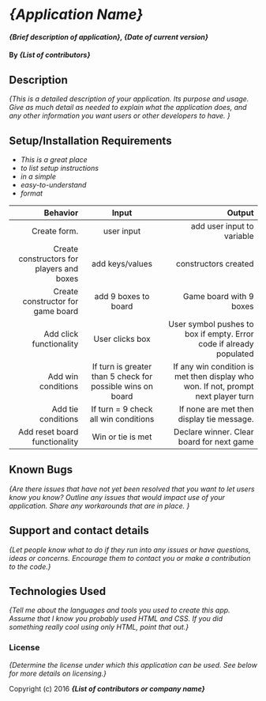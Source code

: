 # _{Application Name}_

#### _{Brief description of application}, {Date of current version}_

#### By _**{List of contributors}**_

## Description

_{This is a detailed description of your application. Its purpose and usage.  Give as much detail as needed to explain what the application does, and any other information you want users or other developers to have. }_

## Setup/Installation Requirements

* _This is a great place_
* _to list setup instructions_
* _in a simple_
* _easy-to-understand_
* _format_

|   Behavior    |   Input     |     Output    |
|--------------:|:-----------:|--------------:|
| Create form. | user input |  add user input to variable |
| Create constructors for players and boxes| add keys/values | constructors created |
| Create constructor for game board | add 9 boxes to board | Game board with 9 boxes |
| Add click functionality | User clicks box | User symbol pushes to box if empty. Error code if already populated |
| Add win conditions | If turn is greater than 5 check for possible wins on board | If any win condition is met then display who won. If not, prompt next player turn |
|Add tie conditions | If turn = 9 check all win conditions | If none are met then display tie message. |
|Add reset board functionality | Win or tie is met | Declare winner. Clear board for next game |


## Known Bugs

_{Are there issues that have not yet been resolved that you want to let users know you know?  Outline any issues that would impact use of your application.  Share any workarounds that are in place. }_

## Support and contact details

_{Let people know what to do if they run into any issues or have questions, ideas or concerns.  Encourage them to contact you or make a contribution to the code.}_

## Technologies Used

_{Tell me about the languages and tools you used to create this app. Assume that I know you probably used HTML and CSS. If you did something really cool using only HTML, point that out.}_

### License

*{Determine the license under which this application can be used.  See below for more details on licensing.}*

Copyright (c) 2016 **_{List of contributors or company name}_**
